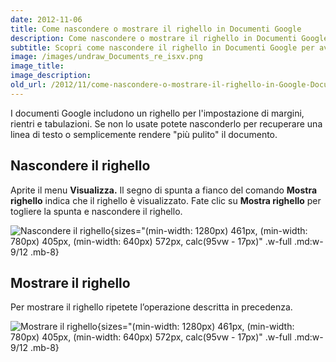 ```yaml
---
date: 2012-11-06
title: Come nascondere o mostrare il righello in Documenti Google
description: Come nascondere o mostrare il righello in Documenti Google.
subtitle: Scopri come nascondere il righello in Documenti Google per avere più spazio a disposizione mentre lavori su un documento
image: /images/undraw_Documents_re_isxv.png
image_title:
image_description:
old_url: /2012/11/come-nascondere-o-mostrare-il-righello-in-Google-Documenti.html
---
```


I documenti Google includono un righello per l'impostazione di margini, rientri e tabulazioni. Se non lo usate potete nasconderlo per recuperare una linea di testo o semplicemente rendere "più pulito" il documento.

## Nascondere il righello

Aprite il menu **Visualizza.** Il segno di spunta a fianco del comando **Mostra righello** indica che il righello è visualizzato. Fate clic su **Mostra righello** per togliere la spunta e nascondere il righello.

![Nascondere il righello](/images/documenti-google-nascondere-righello.png "Deseleziona la voce Mostra righello per nascondere il righello"){sizes="(min-width: 1280px) 461px, (min-width: 780px) 405px, (min-width: 640px) 572px, calc(95vw - 17px)" .w-full .md:w-9/12 .mb-8}

## Mostrare il righello

Per mostrare il righello ripetete l’operazione descritta in precedenza.

![Mostrare il righello](/images/documenti-google-mostrare-righello.png "Se il righello non è visibile fate clic su Mostra righello per visualizzarlo."){sizes="(min-width: 1280px) 461px, (min-width: 780px) 405px, (min-width: 640px) 572px, calc(95vw - 17px)" .w-full .md:w-9/12 .mb-8}
